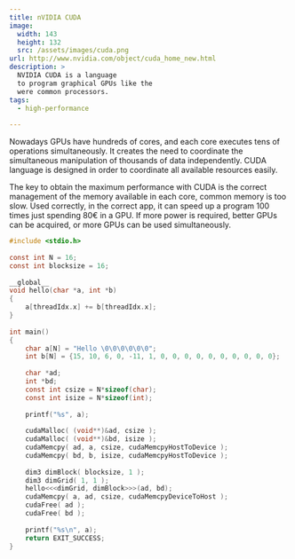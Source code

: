 ```yaml
---
title: nVIDIA CUDA
image: 
  width: 143
  height: 132
  src: /assets/images/cuda.png
url: http://www.nvidia.com/object/cuda_home_new.html
description: >
  NVIDIA CUDA is a language
  to program graphical GPUs like the
  were common processors.
tags:
  - high-performance
  
---
```

Nowadays GPUs have hundreds of cores, and each core executes
tens of operations simultaneously.
It creates the need to coordinate the simultaneous
manipulation of thousands of data independently.
CUDA language is designed in order to coordinate
all available resources easily.

The key to obtain the maximum performance with CUDA is the
correct management of the memory available in each core,
common memory is too slow.
Used correctly, in the correct app,
it can speed up a program 100 times just spending 80€ in a GPU.
If more power is required, better GPUs can be acquired,
or more GPUs can be used simultaneously.

```c
#include <stdio.h>
 
const int N = 16; 
const int blocksize = 16; 
 
__global__ 
void hello(char *a, int *b) 
{
    a[threadIdx.x] += b[threadIdx.x];
}
 
int main()
{
    char a[N] = "Hello \0\0\0\0\0\0";
    int b[N] = {15, 10, 6, 0, -11, 1, 0, 0, 0, 0, 0, 0, 0, 0, 0, 0};
 
    char *ad;
    int *bd;
    const int csize = N*sizeof(char);
    const int isize = N*sizeof(int);
 
    printf("%s", a);
 
    cudaMalloc( (void**)&ad, csize ); 
    cudaMalloc( (void**)&bd, isize ); 
    cudaMemcpy( ad, a, csize, cudaMemcpyHostToDevice ); 
    cudaMemcpy( bd, b, isize, cudaMemcpyHostToDevice ); 
    
    dim3 dimBlock( blocksize, 1 );
    dim3 dimGrid( 1, 1 );
    hello<<<dimGrid, dimBlock>>>(ad, bd);
    cudaMemcpy( a, ad, csize, cudaMemcpyDeviceToHost ); 
    cudaFree( ad );
    cudaFree( bd );
    
    printf("%s\n", a);
    return EXIT_SUCCESS;
}
```
